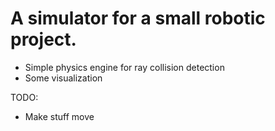 # A simulator for a small robotic project.
- Simple physics engine for ray collision detection
- Some visualization

TODO:
- Make stuff move